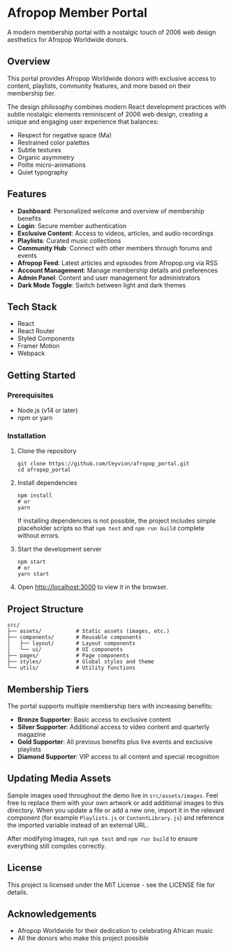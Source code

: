 # Afropop Member Portal

A modern membership portal with a nostalgic touch of 2006 web design aesthetics for Afropop Worldwide donors.

## Overview

This portal provides Afropop Worldwide donors with exclusive access to content, playlists, community features, and more based on their membership tier.

The design philosophy combines modern React development practices with subtle nostalgic elements reminiscent of 2006 web design, creating a unique and engaging user experience that balances:

- Respect for negative space (Ma)
- Restrained color palettes 
- Subtle textures
- Organic asymmetry
- Polite micro-animations
- Quiet typography

## Features

- **Dashboard**: Personalized welcome and overview of membership benefits
- **Login**: Secure member authentication
- **Exclusive Content**: Access to videos, articles, and audio recordings
- **Playlists**: Curated music collections
- **Community Hub**: Connect with other members through forums and events
- **Afropop Feed**: Latest articles and episodes from Afropop.org via RSS
- **Account Management**: Manage membership details and preferences
- **Admin Panel**: Content and user management for administrators
- **Dark Mode Toggle**: Switch between light and dark themes

## Tech Stack

- React
- React Router
- Styled Components
- Framer Motion
- Webpack

## Getting Started

### Prerequisites

- Node.js (v14 or later)
- npm or yarn

### Installation

1. Clone the repository
   ```
   git clone https://github.com/Ceyvion/afropop_portal.git
   cd afropop_portal
   ```

2. Install dependencies
   ```
   npm install
   # or
   yarn
   ```

   If installing dependencies is not possible, the project includes simple
   placeholder scripts so that `npm test` and `npm run build` complete without
   errors.

3. Start the development server
   ```
   npm start
   # or
   yarn start
   ```

4. Open [http://localhost:3000](http://localhost:3000) to view it in the browser.

## Project Structure

```
src/
├── assets/           # Static assets (images, etc.)
├── components/       # Reusable components
│   ├── layout/       # Layout components
│   └── ui/           # UI components
├── pages/            # Page components
├── styles/           # Global styles and theme
└── utils/            # Utility functions
```

## Membership Tiers

The portal supports multiple membership tiers with increasing benefits:

- **Bronze Supporter**: Basic access to exclusive content
- **Silver Supporter**: Additional access to video content and quarterly magazine
- **Gold Supporter**: All previous benefits plus live events and exclusive playlists
- **Diamond Supporter**: VIP access to all content and special recognition

## Updating Media Assets

Sample images used throughout the demo live in `src/assets/images`. Feel free to
replace them with your own artwork or add additional images to this directory.
When you update a file or add a new one, import it in the relevant component
(for example `Playlists.js` or `ContentLibrary.js`) and reference the imported
variable instead of an external URL.

After modifying images, run `npm test` and `npm run build` to ensure everything
still compiles correctly.

## License

This project is licensed under the MIT License - see the LICENSE file for details.

## Acknowledgements

- Afropop Worldwide for their dedication to celebrating African music
- All the donors who make this project possible
